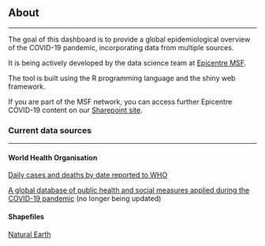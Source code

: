 ## About

---

The goal of this dashboard is to provide a global epidemiological overview of the COVID-19 pandemic, incorporating data from multiple sources. 

It is being actively developed by the data science team at [Epicentre MSF](https://epicentre.msf.org/en).

The tool is built using the R programming language and the shiny web framework.

If you are part of the MSF network, you can access further Epicentre COVID-19 content on our [Sharepoint site](https://msfintl.sharepoint.com/sites/grp-epi-proj-ncov).

### Current data sources

---

#### World Health Organisation

[Daily cases and deaths by date reported to WHO](https://covid19.who.int/data)

[A global database of public health and social measures applied during the COVID-19 pandemic](https://www.who.int/emergencies/diseases/novel-coronavirus-2019/phsm) (no longer being updated)

#### Shapefiles

[Natural Earth](https://www.naturalearthdata.com/)
